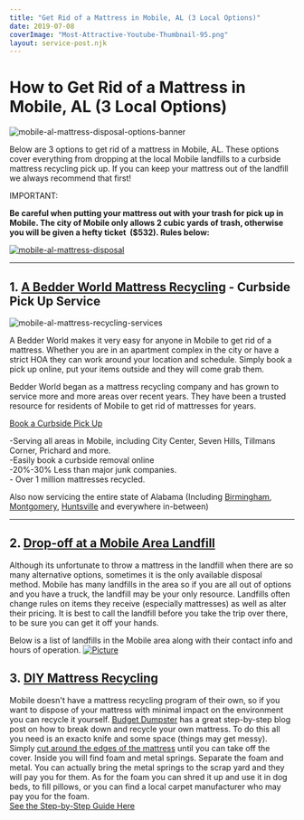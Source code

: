 ```yaml
---
title: "Get Rid of a Mattress in Mobile, AL (3 Local Options)"
date: 2019-07-08
coverImage: "Most-Attractive-Youtube-Thumbnail-95.png"
layout: service-post.njk
---
```


# **How to Get Rid of a Mattress in Mobile, AL (3 Local Options)**

![mobile-al-mattress-disposal-options-banner](/images/blog/Most-Attractive-Youtube-Thumbnail-95-1024x576.png)

Below are 3 options to get rid of a mattress in Mobile, AL. These options cover everything from dropping at the local Mobile landfills to a curbside mattress recycling pick up. If you can keep your mattress out of the landfill we always recommend that first! 

IMPORTANT:

**Be careful when putting your mattress out with your trash for pick up in Mobile. The city of Mobile only allows 2 cubic yards of trash, otherwise you will be given a hefty ticket  ($532). Rules below:**

[![mobile-al-mattress-disposal](/images/blog/screen-shot-2018-06-23-at-7-19-44-pm.png)](https://www.cityofmobile.org/trashpickup/trashrules.php "Links active once published")

* * *

## 1\. [A Bedder World Mattress Recycling](https://www.abedderworld.com/Mobile-AL) - Curbside Pick Up Service

![mobile-al-mattress-recycling-services](/images/blog/Screen-Shot-2023-01-29-at-5.54.35-AM-1024x469.png)

A Bedder World makes it very easy for anyone in Mobile to get rid of a mattress. Whether you are in an apartment complex in the city or have a strict HOA they can work around your location and schedule. Simply book a pick up online, put your items outside and they will come grab them.

Bedder World began as a mattress recycling company and has grown to service more and more areas over recent years. They have been a trusted resource for residents of Mobile to get rid of mattresses for years.

[Book a Curbside Pick Up](https://www.abedderworld.com/Mobile-AL)

\-Serving all areas in Mobile, including City Center, Seven Hills, Tillmans Corner, Prichard and more.  
​-Easily book a curbside removal online  
\-20%-30% Less than major junk companies.  
\- Over 1 million mattresses recycled.

Also now servicing the entire state of Alabama (Including [Birmingham](https://www.abedderworld.com/get-rid-of-mattress-birmingham-al.html/), [Montgomery](https://www.abedderworld.com/how-to-get-rid-of-a-mattress-in-montgomery-al.html/), [Huntsville](https://www.abedderworld.com/how-to-get-rid-of-a-mattress-in-huntsville-al.html/) and everywhere in-between)

* * *

## 2\. [Drop-off at a Mobile Area Landfill](https://www.cityofmobile.org/trashpickup/landfill.php "Links active once published")

Although its unfortunate to throw a mattress in the landfill when there are so many alternative options, sometimes it is the only available disposal method. Mobile has many landfills in the area so if you are all out of options and you have a truck, the landfill may be your only resource. Landfills often change rules on items they receive (especially mattresses) as well as alter their pricing. It is best to call the landfill before you take the trip over there, to be sure you can get it off your hands.

​Below is a list of landfills in the Mobile area along with their contact info and hours of operation. [![Picture](/images/blog/screen-shot-2018-06-23-at-7-39-50-pm.png)](https://www.cityofmobile.org/trashpickup/landfill.php "Links active once published")

## 3. [DIY Mattress Recycling](https://www.budgetdumpster.com/blog/how-to-break-down-mattress-and-box-spring/ "Links active once published")

Mobile doesn't have a mattress recycling program of their own, so if you want to dispose of your mattress with minimal impact on the environment you can recycle it yourself. [Budget Dumpster](https://www.budgetdumpster.com/blog/how-to-break-down-mattress-and-box-spring/ "Links active once published") has a great step-by-step blog ​post on how to break down and recycle your own mattress. To do this all you need is an exacto knife and some space (things may get messy). Simply [cut around the edges of the mattress](https://www.abedderworld.com/how-to-cut-a-memory-foam-mattress.html/) until you can take off the cover. Inside you will find foam and metal springs. Separate the foam and metal. You can actually bring the metal springs to the scrap yard and they will pay you for them. As for the foam you can shred it up and use it in dog beds, to fill pillows, or you can find a local carpet manufacturer who may pay you for the foam.  
[See the Step-by-Step Guide Here](https://www.budgetdumpster.com/blog/how-to-break-down-mattress-and-box-spring/ "Links active once published")
